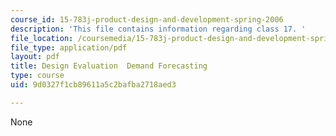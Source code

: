 ```yaml
---
course_id: 15-783j-product-design-and-development-spring-2006
description: 'This file contains information regarding class 17. '
file_location: /coursemedia/15-783j-product-design-and-development-spring-2006/9d0327f1cb89611a5c2bafba2718aed3_cls17_dmd_forcst.pdf
file_type: application/pdf
layout: pdf
title: Design Evaluation  Demand Forecasting
type: course
uid: 9d0327f1cb89611a5c2bafba2718aed3

---
```

None